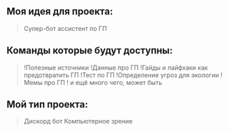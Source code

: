 ## Моя идея для проекта:
> Супер-бот ассистент по ГП

## Команды которые будут доступны:
> !Полезные источники
> !Данные про ГП
> !Гайды и лайфхаки как предотвратить ГП
> !Тест по ГП
> !Определение угроз для экологии
> !Мемы про ГП
> ! и ещё много чего, может быть

## Мой тип проекта:
> Дискорд бот
> Компьютерное зрение
